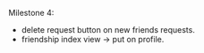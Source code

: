 Milestone 4:

- delete request button on new friends requests.
- friendship index view -> put on profile.



